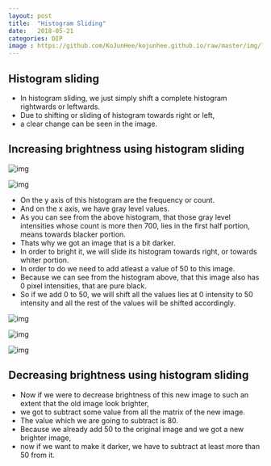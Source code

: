 ```yaml
---
layout: post
title:  "Histogram Sliding"
date:   2018-05-21
categories: DIP
image : https://github.com/KoJunHee/kojunhee.github.io/raw/master/img/lenna.jpg
---
```


## Histogram sliding

- In histogram sliding, we just simply shift a complete histogram rightwards or leftwards. 
- Due to shifting or sliding of histogram towards right or left, 
- a clear change can be seen in the image.

## Increasing brightness using histogram sliding

![img](https://github.com/KoJunHee/kojunhee.github.io/raw/master/img/hisSl01.png)

![img](https://github.com/KoJunHee/kojunhee.github.io/raw/master/img/hisSl02.png)

- On the y axis of this histogram are the frequency or count. 
- And on the x axis, we have gray level values. 
- As you can see from the above histogram, that those gray level intensities whose count is more then 700, lies in the first half portion, means towards blacker portion. 
- Thats why we got an image that is a bit darker.
- In order to bright it, we will slide its histogram towards right, or towards whiter portion. 
- In order to do we need to add atleast a value of 50 to this image. 
- Because we can see from the histogram above, that this image also has 0 pixel intensities, that are pure black. 
- So if we add 0 to 50, we will shift all the values lies at 0 intensity to 50 intensity and all the rest of the values will be shifted accordingly.

![img](https://github.com/KoJunHee/kojunhee.github.io/raw/master/img/hisSl03.png)

![img](https://github.com/KoJunHee/kojunhee.github.io/raw/master/img/hisSl04.png)

![img](https://github.com/KoJunHee/kojunhee.github.io/raw/master/img/hisSl05.png)

## Decreasing brightness using histogram sliding

- Now if we were to decrease brightness of this new image to such an extent that the old image look brighter, 
- we got to subtract some value from all the matrix of the new image. 
- The value which we are going to subtract is 80. 
- Because we already add 50 to the original image and we got a new brighter image, 
- now if we want to make it darker, we have to subtract at least more than 50 from it.

